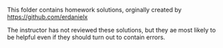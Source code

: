 This folder contains homework solutions, orginally created by https://github.com/erdanielx

The instructor has not reviewed these solutions, but they ae most likely to be helpful even if they should turn out to contain errors.
